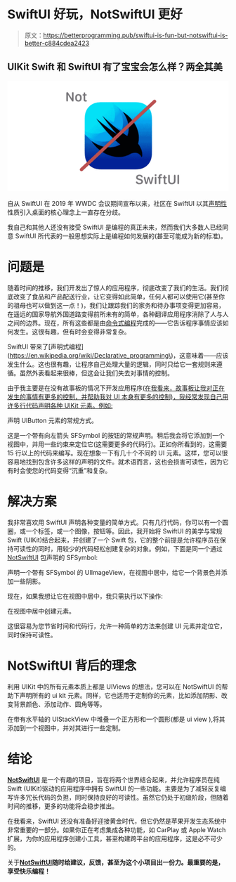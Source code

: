 # SwiftUI 好玩，NotSwiftUI 更好

> 原文：<https://betterprogramming.pub/swiftui-is-fun-but-notswiftui-is-better-c884cdea2423>

## UIKit Swift 和 SwiftUI 有了宝宝会怎么样？两全其美

![](img/67045cc8e44612ec51ecd2a42a8a443f.png)

自从 SwiftUI 在 2019 年 WWDC 会议期间宣布以来，社区在 SwiftUI 以其[声明性](https://medium.com/flawless-app-stories/declarative-and-imperative-programming-using-swiftui-and-uikit-c91f1f104252)性质引入桌面的核心理念上一直存在分歧。

我自己和其他人还没有接受 SwiftUI 是编程的真正未来，然而我们大多数人已经同意 SwiftUI 所代表的一般思想实际上是编程如何发展的(甚至可能成为新的标准)。

# 问题是

随着时间的推移，我们开发出了惊人的应用程序，彻底改变了我们的生活。我们彻底改变了食品和产品配送行业，让它变得如此简单，任何人都可以使用它(甚至你的祖母也可以做到这一点！)，我们让跟踪我们的家务和待办事项变得更加容易，在遥远的国家导航外国道路变得前所未有的简单，各种翻译应用程序消除了人与人之间的边界。现在，所有这些都是由[命令式编程](https://en.wikipedia.org/wiki/Imperative_programming)完成的——它告诉程序事情应该如何发生。这很有趣，但有时会变得非常复杂。

SwiftUI 带来了[声明式编程](https://en.wikipedia.org/wiki/Declarative_programming\)，这意味着——应该发生什么。这也很有趣，让程序自己处理大量的逻辑，同时只给它一套规则来遵循。虽然外表看起来很棒，但这会让我们失去对事情的控制。

由于我主要是在没有故事板的情况下开发应用程序[(在我看来，故事板让我对正在发生的事情有更多的控制，并帮助我对 UI 本身有更多的控制)，我经常发现自己用许多行代码声明各种 UIKit 元素。例如:](/creating-ios-apps-without-storyboards-42a63c50756f)

声明 UIButton 元素的常规方式。

这是一个带有向左箭头 SFSymbol 的按钮的常规声明。稍后我会将它添加到一个视图中，并用一些约束来定位它(这需要更多的代码行)。正如你所看到的，这需要 15 行以上的代码来编写。现在想象一下有几十个不同的 UI 元素。这样，您可以很容易地找到包含许多这样的声明的文件。就术语而言，这也会损害可读性，因为它有时会使您的代码变得“沉重”和复杂。

# **解决方案**

我非常喜欢用 SwiftUI 声明各种变量的简单方式。只有几行代码，你可以有一个圆圈，或一个标签，或一个图像，按钮等。因此，我开始将 SwiftUI 的美学与常规 Swift (UIKit)结合起来，并创建了一个 Swift 包，它的整个前提是允许程序员在保持可读性的同时，用较少的代码轻松创建复杂的对象。例如，下面是同一个通过 [NotSwiftUI](https://github.com/Jonas1197/notSwiftUI.git) 包声明的 SFSymbol:

声明一个带有 SFSymbol 的 UIImageView，在视图中居中，给它一个背景色并添加一些阴影。

现在，如果我想让它在视图中居中，我只需执行以下操作:

在视图中居中创建元素。

这很容易为您节省时间和代码行，允许一种简单的方法来创建 UI 元素并定位它，同时保持可读性。

# NotSwiftUI 背后的理念

利用 UIKit 中的所有元素本质上都是 UIViews 的想法，您可以在 NotSwiftUI 的帮助下声明所有的 ui kit 元素。同样，它也适用于定制你的元素，比如添加阴影、改变背景颜色、添加动作、圆角等等。

在带有水平轴的 UIStackView 中堆叠一个正方形和一个圆形(都是 ui view ),将其添加到一个视图中，并对其进行一些定制。

# 结论

[**NotSwiftUI**](https://github.com/Jonas1197/notSwiftUI.git) 是一个有趣的项目，旨在将两个世界结合起来，并允许程序员在纯 Swift (UIKit)驱动的应用程序中拥有 SwiftUI 的一些功能。主要是为了减轻反复编写许多冗长代码的负担，同时保持良好的可读性。虽然它仍处于初级阶段，但随着时间的推移，更多的功能将会稳步推出。

在我看来，SwiftUI 还没有准备好迎接黄金时代，但它仍然是苹果开发生态系统中非常重要的一部分。如果你正在考虑集成各种功能，如 CarPlay 或 Apple Watch 扩展，为你的应用程序创建小工具，甚至构建跨平台的应用程序，这是必不可少的。

关于[**NotSwiftUI**](https://github.com/Jonas1197/notSwiftUI.git)**随时给建议，反馈，甚至为这个小项目出一份力。最重要的是，享受快乐编程！**